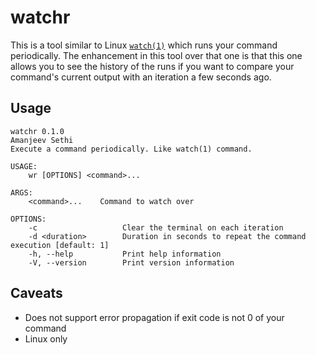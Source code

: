 # watchr

This is a tool similar to Linux [`watch(1)`](https://man7.org/linux/man-pages/man1/watch.1.html)
which runs your command periodically.  The enhancement in this tool over that one is that this
one allows you to see the history of the runs if you want to compare your command's current output
with an iteration a few seconds ago.

## Usage

```shell
watchr 0.1.0
Amanjeev Sethi
Execute a command periodically. Like watch(1) command.

USAGE:
    wr [OPTIONS] <command>...

ARGS:
    <command>...    Command to watch over

OPTIONS:
    -c                   Clear the terminal on each iteration
    -d <duration>        Duration in seconds to repeat the command execution [default: 1]
    -h, --help           Print help information
    -V, --version        Print version information
```

## Caveats

- Does not support error propagation if exit code is not 0 of your command
- Linux only